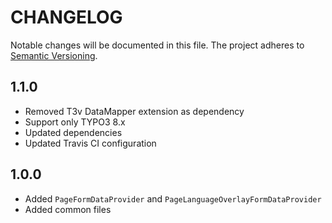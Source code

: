 CHANGELOG
=========

Notable changes will be documented in this file. The project adheres to [Semantic Versioning].

1.1.0
-----

* Removed T3v DataMapper extension as dependency
* Support only TYPO3 8.x
* Updated dependencies
* Updated Travis CI configuration

1.0.0
-----

* Added `PageFormDataProvider` and `PageLanguageOverlayFormDataProvider`
* Added common files

[Semantic Versioning]: http://semver.org "Semantic Versioning"
